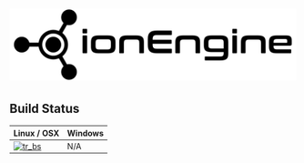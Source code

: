 ![header](resources/images/header.png)
======

## Build Status
| Linux / OSX       | Windows |
| ----------------- | ------- |
| [![tr_bs]][tr_lk] | N/A     |

<!-- BUILD STATUS REFERENCE LINKS -->
[tr_lk]: https://travis-ci.org/ionProject/ion_core
[tr_bs]: https://travis-ci.org/ionProject/ion_core.svg?branch=master


